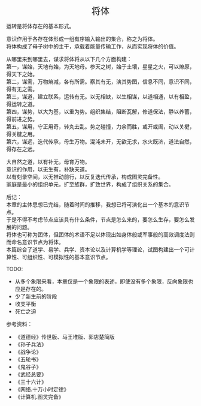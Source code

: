 <center><font size=5>将体</font></center>

运转是将体存在的基本形式。<br>

意识作用于各存在体形成一组有序输入输出的集合，称之为将体。<br/>
将体构成了母子树中的主干，承载着能量传输工作，从而实现将体的价值。<br/>

从哪里来到哪里去，谋求将体将从以下几个方面构建：<br/>
第一，谋始，天地有始，为天地母。参天之树，始于土壤，星星之火，可以燎原，得天下之始。<br/>
第二，谋需，万物熵减，各有所需。察其有无，演其势图，信息不同，意识不同，得有无之需。<br/>
第三，谋道，建立联系，运转有无。以无相缺，以生相谋，以道相通，以有相盈，得运转之道。<br/>
第四，谋势，以大为基，以重为势。组织集结，阻断瓦解，修道保法，静以养蓄，得前进之势。<br/>
第五，谋用，守正用奇，转丸去乱。势之碰撞，力余而胜，或开或阖，动以关楗，得关楗之用。<br/>
第六，谋远，迭代传承，母生万物。混沌未开，无欲无求，水火既济，道法自然，得存在之远。<br/>

大自然之道，以有补无，母育万物。<br/>
意识的作用，以无生有，补缺天道。<br/>
以有刻录空间，以无推动前行，以反复迭代传承，构成图灵完备性。<br/>
家庭是最小的组织单元，扩至族群，扩致世界，构成了组织关系的集合。<br/>

后记：<br/>
本章的主体思想已完结，随着时间的推移，我想已将可演化出一个基本的意识节点。<br/>
于是不得不考虑节点应该具有什么条件，节点是怎么来的，要怎么生存，要怎么发展的问题。<br/>
将体也可称为团体，但团体的术语不足以体现出如身体般或军事般的高效调度法则而命名意识节点为将体。<br/>
本篇综合了道学、易学、兵学、资本论以及计算机学等理论，试图构建出一个可计算性、可组织性、可模拟性的基本意识节点。<br/>

TODO:
* 从多个象限来看，本章仅是一个象限的表述，即使没有多个象限，反向象限也应是存在的。<br/>
* 少了新生前的阶段
* 收支平衡
* 死亡之迫

参考资料：
* 《道德经》传世版、马王堆版、郭店楚简版
* 《孙子兵法》
* 《战争论》
* 《五轮书》
* 《鬼谷子》
* 《武经总要》
* 《三十六计》
* 《网络.十万小时定律》
* 《计算机.图灵完备》

